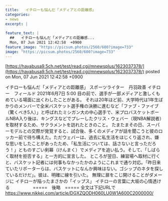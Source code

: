 ```yaml
---
title:   イチローも悩んだ「メディアとの距離感」  
categories:
- news
excerpt: |
  
feature_text: |
  ##   イチローも悩んだ「メディアとの距離感...
  Mon, 07 Jun 2021 12:42:58  +0900
feature_image: "https://picsum.photos/2560/600?image=733"
image: "https://picsum.photos/2560/600?image=733"
---
```


[https://hayabusa9.5ch.net/test/read.cgi/mnewsplus/1623037378/](https://hayabusa9.5ch.net/test/read.cgi/mnewsplus/1623037378/)
posted on Mon, 07 Jun 2021 12:42:58  +0900

<!--more-->

イチローも悩んだ「メディアとの距離感」 スポーツライター　丹羽政善 イチロー　フィールド 2021年6月7日 5:00 目の前で、選手が一部メディアと激しくもめている場面に出くわしたことがある。 それは20年ほど前、大学時代は1年生ばかりのメンバーで全米バスケット選手権の決勝に進むなど「ファブ・ファイブ（驚くべき5人）」と呼ばれたミシガン大の中心選手で、米プロバスケットボールNBA入り後は、キングスなどでプレーしたクリス・ウェバー（現NBA解説者）を取材するため、サクラメントを訪れたときのこと。 たまたまその日、スーパーモデルとの交際が発覚すると、試合後、多くのメディアが話を聞こうと彼のロッカー前で待ち構えた。ただウェバーは、過去に私生活をほじくり返され、嫌な思いをしたことがあったため、「私生活については、話さないと言っただろう！」とものすごい剣幕（けんまく）でメディアを追い払う。そして、「しばらく取材を拒否する」と一方的に宣言した。 ところが翌日、練習場へ取材に行くと、バスケット記者には何事もなかったかのようにこれまで通り対応。「昨日来ていたリポーターらは、バスケットになんか興味はない。ゴシップのネタを探しているだけだ」。彼は、明確に線を引いた。 無理に扉をこじ開けることがダメージに イチローが陥ったまさかの「イップス」 イチローの言葉に大坂の心情透ける 　　　　　=====　後略　===== 全文は下記URLで https://www.nikkei.com/article/DGXZQODH060LU0W1A600C2000000/
